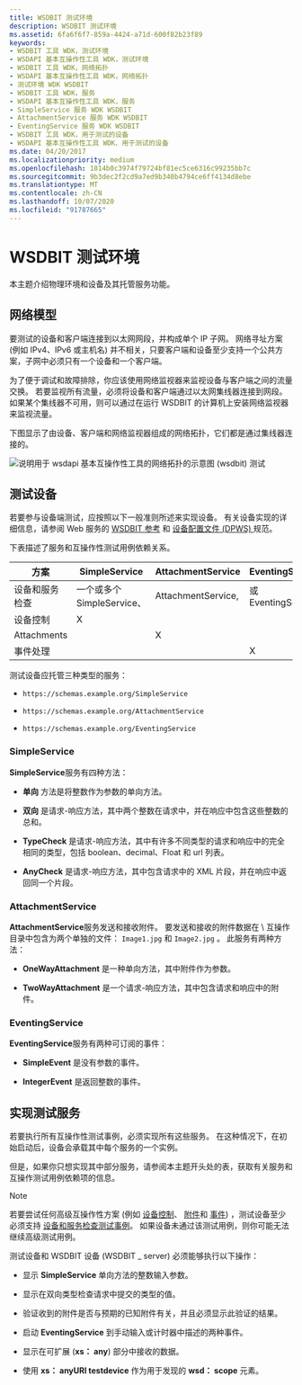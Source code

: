 ```yaml
---
title: WSDBIT 测试环境
description: WSDBIT 测试环境
ms.assetid: 6fa6f6f7-859a-4424-a71d-600f82b23f89
keywords:
- WSDBIT 工具 WDK，测试环境
- WSDAPI 基本互操作性工具 WDK，测试环境
- WSDBIT 工具 WDK，网络拓扑
- WSDAPI 基本互操作性工具 WDK，网络拓扑
- 测试环境 WDK WSDBIT
- WSDBIT 工具 WDK，服务
- WSDAPI 基本互操作性工具 WDK，服务
- SimpleService 服务 WDK WSDBIT
- AttachmentService 服务 WDK WSDBIT
- EventingService 服务 WDK WSDBIT
- WSDBIT 工具 WDK，用于测试的设备
- WSDAPI 基本互操作性工具 WDK、用于测试的设备
ms.date: 04/20/2017
ms.localizationpriority: medium
ms.openlocfilehash: 1814b0c3974f79724bf81ec5ce6316c99235bb7c
ms.sourcegitcommit: 9b3dec2f2cd9a7ed9b340b4794ce6ff4134d8ebe
ms.translationtype: MT
ms.contentlocale: zh-CN
ms.lasthandoff: 10/07/2020
ms.locfileid: "91787665"
---
```

# <a name="wsdbit-testing-environment"></a>WSDBIT 测试环境

本主题介绍物理环境和设备及其托管服务功能。

## <a name="network-model"></a>网络模型

要测试的设备和客户端连接到以太网网段，并构成单个 IP 子网。 网络寻址方案 (例如 IPv4、IPv6 或主机名) 并不相关，只要客户端和设备至少支持一个公共方案，子网中必须只有一个设备和一个客户端。

为了便于调试和故障排除，你应该使用网络监视器来监视设备与客户端之间的流量交换。 若要监视所有流量，必须将设备和客户端通过以太网集线器连接到网段。 如果某个集线器不可用，则可以通过在运行 WSDBIT 的计算机上安装网络监视器来监视流量。

下图显示了由设备、客户端和网络监视器组成的网络拓扑，它们都是通过集线器连接的。

![说明用于 wsdapi 基本互操作性工具的网络拓扑的示意图 (wsdbit) 测试](images/wsdbit1.png)

## <a name="test-device"></a>测试设备

若要参与设备端测试，应按照以下一般准则所述来实现设备。 有关设备实现的详细信息，请参阅 Web 服务的 [WSDBIT 参考](wsdbit-reference.md) 和 [设备配置文件 (DPWS) ](http://schemas.xmlsoap.org/ws/2006/02/devprof/) 规范。

下表描述了服务和互操作性测试用例依赖关系。

|方案|SimpleService|AttachmentService|EventingService|
|----|----|----|----|
|设备和服务检查|一个或多个 SimpleService、|AttachmentService,|或 EventingService|
|设备控制|X| | |
|Attachments| |X| |
|事件处理| | |X|

测试设备应托管三种类型的服务：

- `https://schemas.example.org/SimpleService`

- `https://schemas.example.org/AttachmentService`

- `https://schemas.example.org/EventingService`

### <a name="simpleservice"></a>SimpleService

**SimpleService**服务有四种方法：

- **单向** 方法是将整数作为参数的单向方法。

- **双向** 是请求-响应方法，其中两个整数在请求中，并在响应中包含这些整数的总和。

- **TypeCheck** 是请求-响应方法，其中有许多不同类型的请求和响应中的完全相同的类型，包括 boolean、decimal、Float 和 url 列表。

- **AnyCheck** 是请求-响应方法，其中包含请求中的 XML 片段，并在响应中返回同一个片段。

### <a name="attachmentservice"></a>AttachmentService

**AttachmentService**服务发送和接收附件。 要发送和接收的附件数据在 \\ 互操作目录中包含为两个单独的文件： `Image1.jpg` 和 `Image2.jpg` 。 此服务有两种方法：

- **OneWayAttachment** 是一种单向方法，其中附件作为参数。

- **TwoWayAttachment** 是一个请求-响应方法，其中包含请求和响应中的附件。

### <a name="eventingservice"></a>EventingService

**EventingService**服务有两种可订阅的事件：

- **SimpleEvent** 是没有参数的事件。

- **IntegerEvent** 是返回整数的事件。

## <a name="implementing-test-services"></a>实现测试服务

若要执行所有互操作性测试事例，必须实现所有这些服务。 在这种情况下，在初始启动后，设备会承载其中每个服务的一个实例。

但是，如果你只想实现其中部分服务，请参阅本主题开头处的表，获取有关服务和互操作测试用例依赖项的信息。

>[!NOTE]
>若要尝试任何高级互操作性方案 (例如 [设备控制](device-control-scenarios.md)、 [附件](attachments-scenarios.md)和 [事件](eventing-scenarios.md)) ，测试设备至少必须支持 [设备和服务检查测试事例](device-and-service-inspection-scenarios.md)。 如果设备未通过该测试用例，则你可能无法继续高级测试用例。

测试设备和 WSDBIT 设备 (WSDBIT \_ server) 必须能够执行以下操作：

- 显示 **SimpleService** 单向方法的整数输入参数。

- 显示在双向类型检查请求中提交的类型的值。

- 验证收到的附件是否与预期的已知附件有关，并且必须显示此验证的结果。

- 启动 **EventingService** 到手动输入或计时器中描述的两种事件。

- 显示在可扩展 (**xs： any**) 部分中接收的数据。

- 使用 **xs： anyURI testdevice** 作为用于发现的 **wsd： scope** 元素。
